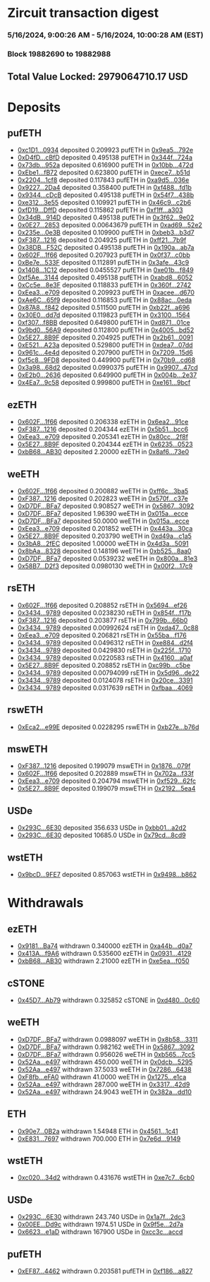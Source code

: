 # Zircuit transaction digest
### 5/16/2024, 9:00:26 AM - 5/16/2024, 10:00:28 AM (EST)
### Block 19882690 to 19882988

## Total Value Locked: 2979064710.17 USD

# Deposits
## pufETH
- [0xc1D1...0934](https://etherscan.io/address/0xc1D1418Ee91F71b5e6981D760547553Ae97c0934) deposited 0.209923 pufETH in [0x9ea5...792e](https://etherscan.io/tx/0xc1D1418Ee91F71b5e6981D760547553Ae97c0934)
- [0xD4fD...cBfD](https://etherscan.io/address/0xD4fD1725d026BB153F72053A9edAdE821410cBfD) deposited 0.495138 pufETH in [0x344f...724a](https://etherscan.io/tx/0xD4fD1725d026BB153F72053A9edAdE821410cBfD)
- [0x73db...952a](https://etherscan.io/address/0x73dbb58803E4475d67892102722dc7b14520952a) deposited 0.616900 pufETH in [0x10bb...472d](https://etherscan.io/tx/0x73dbb58803E4475d67892102722dc7b14520952a)
- [0xEbe1...fB72](https://etherscan.io/address/0xEbe10055990164234C824521893E9130cD32fB72) deposited 0.623800 pufETH in [0xece7...b51d](https://etherscan.io/tx/0xEbe10055990164234C824521893E9130cD32fB72)
- [0x2204...1cf8](https://etherscan.io/address/0x22044c056Be270Ac6000f503853e4220ACc71cf8) deposited 0.117843 pufETH in [0xa9d5...036e](https://etherscan.io/tx/0x22044c056Be270Ac6000f503853e4220ACc71cf8)
- [0x9227...2Da4](https://etherscan.io/address/0x9227b3AC7F0b7e73c9a4f77908dd5eA6e1082Da4) deposited 0.358400 pufETH in [0xf488...fd1b](https://etherscan.io/tx/0x9227b3AC7F0b7e73c9a4f77908dd5eA6e1082Da4)
- [0x9344...cDcB](https://etherscan.io/address/0x9344613588de8409352390B6563B16170ac6cDcB) deposited 0.495138 pufETH in [0x54f7...438b](https://etherscan.io/tx/0x9344613588de8409352390B6563B16170ac6cDcB)
- [0xe312...3e55](https://etherscan.io/address/0xe312A7C04d7C82f3D2BB7535cf422Cef42833e55) deposited 0.109921 pufETH in [0x46c9...c2b6](https://etherscan.io/tx/0xe312A7C04d7C82f3D2BB7535cf422Cef42833e55)
- [0xfD19...DffD](https://etherscan.io/address/0xfD19504E39069B2Ddf70443441f61A686Aa2DffD) deposited 0.115862 pufETH in [0xf1ff...a303](https://etherscan.io/tx/0xfD19504E39069B2Ddf70443441f61A686Aa2DffD)
- [0x34dB...914D](https://etherscan.io/address/0x34dB48Dc3148290035800328528f87846661914D) deposited 0.495138 pufETH in [0x3f62...9e02](https://etherscan.io/tx/0x34dB48Dc3148290035800328528f87846661914D)
- [0x0E27...2853](https://etherscan.io/address/0x0E278BB5CE479f2838477C44F71d19D79E7F2853) deposited 0.00643679 pufETH in [0xad69...52e2](https://etherscan.io/tx/0x0E278BB5CE479f2838477C44F71d19D79E7F2853)
- [0x235e...0e3B](https://etherscan.io/address/0x235eF432E487Fb892f953bc91e859203b4d70e3B) deposited 0.109900 pufETH in [0xbeb3...b3d7](https://etherscan.io/tx/0x235eF432E487Fb892f953bc91e859203b4d70e3B)
- [0xF387...1216](https://etherscan.io/address/0xF38783A5d531a2eE0fF9A4611FFcBfB393851216) deposited 0.204925 pufETH in [0xff21...7b9f](https://etherscan.io/tx/0xF38783A5d531a2eE0fF9A4611FFcBfB393851216)
- [0x38DB...F52C](https://etherscan.io/address/0x38DB72C6A848353e1559E46dee27C8E2e77bF52C) deposited 0.495138 pufETH in [0x190a...ab7a](https://etherscan.io/tx/0x38DB72C6A848353e1559E46dee27C8E2e77bF52C)
- [0x602F...1f66](https://etherscan.io/address/0x602F550ecf1DdC29800DE58a44eD2Bf65b0d1f66) deposited 0.207923 pufETH in [0x0f37...c0bb](https://etherscan.io/tx/0x602F550ecf1DdC29800DE58a44eD2Bf65b0d1f66)
- [0xBe7e...533F](https://etherscan.io/address/0xBe7e1ac205A825f31AC0d56E23d581CdDbf3533F) deposited 0.112891 pufETH in [0x3afe...43c9](https://etherscan.io/tx/0xBe7e1ac205A825f31AC0d56E23d581CdDbf3533F)
- [0x1408...1C12](https://etherscan.io/address/0x1408C33610eAF6E87A6C374aBDBb93DB36a91C12) deposited 0.0455527 pufETH in [0xe01b...f849](https://etherscan.io/tx/0x1408C33610eAF6E87A6C374aBDBb93DB36a91C12)
- [0xf5Ae...3144](https://etherscan.io/address/0xf5Ae0A3470b5510Fc55fe52904bAdc6EED0d3144) deposited 0.495138 pufETH in [0xabd8...6052](https://etherscan.io/tx/0xf5Ae0A3470b5510Fc55fe52904bAdc6EED0d3144)
- [0xCc5e...8e3F](https://etherscan.io/address/0xCc5e2A04293d9327de6976fffD1B1E2611d28e3F) deposited 0.118833 pufETH in [0x360f...2742](https://etherscan.io/tx/0xCc5e2A04293d9327de6976fffD1B1E2611d28e3F)
- [0xEea3...e709](https://etherscan.io/address/0xEea3Ab8D5C364C3F5a3D60b22F8642C98640e709) deposited 0.209923 pufETH in [0xacee...d670](https://etherscan.io/tx/0xEea3Ab8D5C364C3F5a3D60b22F8642C98640e709)
- [0xAe6C...65f9](https://etherscan.io/address/0xAe6C1bbd4633B56eA7F8eCe25fBc5Db63D8965f9) deposited 0.116853 pufETH in [0x88ac...0eda](https://etherscan.io/tx/0xAe6C1bbd4633B56eA7F8eCe25fBc5Db63D8965f9)
- [0x87A8...f842](https://etherscan.io/address/0x87A8C099c44b51968e6fc313B672f82f41E5f842) deposited 0.511500 pufETH in [0xb22f...a696](https://etherscan.io/tx/0x87A8C099c44b51968e6fc313B672f82f41E5f842)
- [0x30E0...dd7d](https://etherscan.io/address/0x30E0157FB2E2A9558dDbd47fF6107c44cfEedd7d) deposited 0.119823 pufETH in [0x3100...1564](https://etherscan.io/tx/0x30E0157FB2E2A9558dDbd47fF6107c44cfEedd7d)
- [0xf307...f8BB](https://etherscan.io/address/0xf307dc1c275AddA830c32a2e729f2ddE5343f8BB) deposited 0.649800 pufETH in [0xd871...01ce](https://etherscan.io/tx/0xf307dc1c275AddA830c32a2e729f2ddE5343f8BB)
- [0x9bd0...56A9](https://etherscan.io/address/0x9bd067DcAfE24Ad15987640afD4c8C64c67156A9) deposited 0.112800 pufETH in [0x4005...bd52](https://etherscan.io/tx/0x9bd067DcAfE24Ad15987640afD4c8C64c67156A9)
- [0x5E27...8B9F](https://etherscan.io/address/0x5E27a6f991085936E13b47B8A6d6DAFAb8B78B9F) deposited 0.204925 pufETH in [0x2b61...0091](https://etherscan.io/tx/0x5E27a6f991085936E13b47B8A6d6DAFAb8B78B9F)
- [0xE521...A23a](https://etherscan.io/address/0xE52108c0Bd48ce6A776211a9586Fe4FF7712A23a) deposited 0.529800 pufETH in [0xdea7...07dd](https://etherscan.io/tx/0xE52108c0Bd48ce6A776211a9586Fe4FF7712A23a)
- [0x961c...4e4d](https://etherscan.io/address/0x961cd972851c3e3352440faF58A16408C94d4e4d) deposited 0.207900 pufETH in [0x7209...15d6](https://etherscan.io/tx/0x961cd972851c3e3352440faF58A16408C94d4e4d)
- [0xf5c8...9FD8](https://etherscan.io/address/0xf5c85306604b0B663f9A2597cb75eAd5d7EF9FD8) deposited 0.449900 pufETH in [0x70b9...cd68](https://etherscan.io/tx/0xf5c85306604b0B663f9A2597cb75eAd5d7EF9FD8)
- [0x3a98...68d2](https://etherscan.io/address/0x3a98A9B87a1e25EFBA9fdfF138E9F40F512D68d2) deposited 0.0990375 pufETH in [0x9907...47cd](https://etherscan.io/tx/0x3a98A9B87a1e25EFBA9fdfF138E9F40F512D68d2)
- [0xE2b0...2636](https://etherscan.io/address/0xE2b0CF515Bfb4F0D7C2e87f430e14D8993F52636) deposited 0.649900 pufETH in [0x004b...2e37](https://etherscan.io/tx/0xE2b0CF515Bfb4F0D7C2e87f430e14D8993F52636)
- [0x4Ea7...9c58](https://etherscan.io/address/0x4Ea7471Fd4F8f4b968d55fFCE17E5a8099AE9c58) deposited 0.999800 pufETH in [0xe161...9bcf](https://etherscan.io/tx/0x4Ea7471Fd4F8f4b968d55fFCE17E5a8099AE9c58)
## ezETH
- [0x602F...1f66](https://etherscan.io/address/0x602F550ecf1DdC29800DE58a44eD2Bf65b0d1f66) deposited 0.206338 ezETH in [0x6ea2...91ce](https://etherscan.io/tx/0x602F550ecf1DdC29800DE58a44eD2Bf65b0d1f66)
- [0xF387...1216](https://etherscan.io/address/0xF38783A5d531a2eE0fF9A4611FFcBfB393851216) deposited 0.204344 ezETH in [0x5b51...bcc6](https://etherscan.io/tx/0xF38783A5d531a2eE0fF9A4611FFcBfB393851216)
- [0xEea3...e709](https://etherscan.io/address/0xEea3Ab8D5C364C3F5a3D60b22F8642C98640e709) deposited 0.205341 ezETH in [0x80cc...2f8f](https://etherscan.io/tx/0xEea3Ab8D5C364C3F5a3D60b22F8642C98640e709)
- [0x5E27...8B9F](https://etherscan.io/address/0x5E27a6f991085936E13b47B8A6d6DAFAb8B78B9F) deposited 0.204344 ezETH in [0x6235...0523](https://etherscan.io/tx/0x5E27a6f991085936E13b47B8A6d6DAFAb8B78B9F)
- [0xbB68...AB30](https://etherscan.io/address/0xbB68F3163765cB6df86a76c7C40183190d39AB30) deposited 2.20000 ezETH in [0x8af6...73e0](https://etherscan.io/tx/0xbB68F3163765cB6df86a76c7C40183190d39AB30)
## weETH
- [0x602F...1f66](https://etherscan.io/address/0x602F550ecf1DdC29800DE58a44eD2Bf65b0d1f66) deposited 0.200882 weETH in [0xff6c...3ba5](https://etherscan.io/tx/0x602F550ecf1DdC29800DE58a44eD2Bf65b0d1f66)
- [0xF387...1216](https://etherscan.io/address/0xF38783A5d531a2eE0fF9A4611FFcBfB393851216) deposited 0.202823 weETH in [0x570f...c37e](https://etherscan.io/tx/0xF38783A5d531a2eE0fF9A4611FFcBfB393851216)
- [0xD7DF...BFa7](https://etherscan.io/address/0xD7DF7E085214743530afF339aFC420c7c720BFa7) deposited 0.908527 weETH in [0x5867...3092](https://etherscan.io/tx/0xD7DF7E085214743530afF339aFC420c7c720BFa7)
- [0xD7DF...BFa7](https://etherscan.io/address/0xD7DF7E085214743530afF339aFC420c7c720BFa7) deposited 1.96390 weETH in [0x015a...ecce](https://etherscan.io/tx/0xD7DF7E085214743530afF339aFC420c7c720BFa7)
- [0xD7DF...BFa7](https://etherscan.io/address/0xD7DF7E085214743530afF339aFC420c7c720BFa7) deposited 50.0000 weETH in [0x015a...ecce](https://etherscan.io/tx/0xD7DF7E085214743530afF339aFC420c7c720BFa7)
- [0xEea3...e709](https://etherscan.io/address/0xEea3Ab8D5C364C3F5a3D60b22F8642C98640e709) deposited 0.201852 weETH in [0x443a...30ca](https://etherscan.io/tx/0xEea3Ab8D5C364C3F5a3D60b22F8642C98640e709)
- [0x5E27...8B9F](https://etherscan.io/address/0x5E27a6f991085936E13b47B8A6d6DAFAb8B78B9F) deposited 0.203790 weETH in [0xd49a...c1a5](https://etherscan.io/tx/0x5E27a6f991085936E13b47B8A6d6DAFAb8B78B9F)
- [0x3bA8...2fEC](https://etherscan.io/address/0x3bA80Ed6E5390076Ef8857Faca6335D256422fEC) deposited 1.00000 weETH in [0x4d3a...5091](https://etherscan.io/tx/0x3bA80Ed6E5390076Ef8857Faca6335D256422fEC)
- [0x8bAa...8328](https://etherscan.io/address/0x8bAafa9865Fd58296638A553f58210f4eD688328) deposited 0.148196 weETH in [0xb525...8aa0](https://etherscan.io/tx/0x8bAafa9865Fd58296638A553f58210f4eD688328)
- [0xD7DF...BFa7](https://etherscan.io/address/0xD7DF7E085214743530afF339aFC420c7c720BFa7) deposited 0.0539232 weETH in [0x800a...81e3](https://etherscan.io/tx/0xD7DF7E085214743530afF339aFC420c7c720BFa7)
- [0x58B7...D2f3](https://etherscan.io/address/0x58B75140d2a49d9A018c4fF1fE710A3C7D75D2f3) deposited 0.0980130 weETH in [0x00f2...17c9](https://etherscan.io/tx/0x58B75140d2a49d9A018c4fF1fE710A3C7D75D2f3)
## rsETH
- [0x602F...1f66](https://etherscan.io/address/0x602F550ecf1DdC29800DE58a44eD2Bf65b0d1f66) deposited 0.208852 rsETH in [0x5694...ef26](https://etherscan.io/tx/0x602F550ecf1DdC29800DE58a44eD2Bf65b0d1f66)
- [0x3434...9789](https://etherscan.io/address/0x34349c5569e7B846c3558961552D2202760A9789) deposited 0.0238230 rsETH in [0x854f...f17b](https://etherscan.io/tx/0x34349c5569e7B846c3558961552D2202760A9789)
- [0xF387...1216](https://etherscan.io/address/0xF38783A5d531a2eE0fF9A4611FFcBfB393851216) deposited 0.203877 rsETH in [0x799b...66b0](https://etherscan.io/tx/0xF38783A5d531a2eE0fF9A4611FFcBfB393851216)
- [0x3434...9789](https://etherscan.io/address/0x34349c5569e7B846c3558961552D2202760A9789) deposited 0.00992624 rsETH in [0xda47...0c88](https://etherscan.io/tx/0x34349c5569e7B846c3558961552D2202760A9789)
- [0xEea3...e709](https://etherscan.io/address/0xEea3Ab8D5C364C3F5a3D60b22F8642C98640e709) deposited 0.206821 rsETH in [0x55ba...f176](https://etherscan.io/tx/0xEea3Ab8D5C364C3F5a3D60b22F8642C98640e709)
- [0x3434...9789](https://etherscan.io/address/0x34349c5569e7B846c3558961552D2202760A9789) deposited 0.0496312 rsETH in [0xe884...d2f4](https://etherscan.io/tx/0x34349c5569e7B846c3558961552D2202760A9789)
- [0x3434...9789](https://etherscan.io/address/0x34349c5569e7B846c3558961552D2202760A9789) deposited 0.0429830 rsETH in [0x225f...1710](https://etherscan.io/tx/0x34349c5569e7B846c3558961552D2202760A9789)
- [0x3434...9789](https://etherscan.io/address/0x34349c5569e7B846c3558961552D2202760A9789) deposited 0.0220583 rsETH in [0x4160...a0af](https://etherscan.io/tx/0x34349c5569e7B846c3558961552D2202760A9789)
- [0x5E27...8B9F](https://etherscan.io/address/0x5E27a6f991085936E13b47B8A6d6DAFAb8B78B9F) deposited 0.208852 rsETH in [0xc99b...c5be](https://etherscan.io/tx/0x5E27a6f991085936E13b47B8A6d6DAFAb8B78B9F)
- [0x3434...9789](https://etherscan.io/address/0x34349c5569e7B846c3558961552D2202760A9789) deposited 0.00794099 rsETH in [0x5d96...de22](https://etherscan.io/tx/0x34349c5569e7B846c3558961552D2202760A9789)
- [0x3434...9789](https://etherscan.io/address/0x34349c5569e7B846c3558961552D2202760A9789) deposited 0.0124078 rsETH in [0x20ce...3391](https://etherscan.io/tx/0x34349c5569e7B846c3558961552D2202760A9789)
- [0x3434...9789](https://etherscan.io/address/0x34349c5569e7B846c3558961552D2202760A9789) deposited 0.0317639 rsETH in [0xfbaa...4069](https://etherscan.io/tx/0x34349c5569e7B846c3558961552D2202760A9789)
## rswETH
- [0xEca2...e99E](https://etherscan.io/address/0xEca2EF42f468EBfb5daee1736A44C22ba8f1e99E) deposited 0.0228295 rswETH in [0xb27e...b76d](https://etherscan.io/tx/0xEca2EF42f468EBfb5daee1736A44C22ba8f1e99E)
## mswETH
- [0xF387...1216](https://etherscan.io/address/0xF38783A5d531a2eE0fF9A4611FFcBfB393851216) deposited 0.199079 mswETH in [0x1876...079f](https://etherscan.io/tx/0xF38783A5d531a2eE0fF9A4611FFcBfB393851216)
- [0x602F...1f66](https://etherscan.io/address/0x602F550ecf1DdC29800DE58a44eD2Bf65b0d1f66) deposited 0.202889 mswETH in [0x702a...f33f](https://etherscan.io/tx/0x602F550ecf1DdC29800DE58a44eD2Bf65b0d1f66)
- [0xEea3...e709](https://etherscan.io/address/0xEea3Ab8D5C364C3F5a3D60b22F8642C98640e709) deposited 0.204794 mswETH in [0xf529...62fc](https://etherscan.io/tx/0xEea3Ab8D5C364C3F5a3D60b22F8642C98640e709)
- [0x5E27...8B9F](https://etherscan.io/address/0x5E27a6f991085936E13b47B8A6d6DAFAb8B78B9F) deposited 0.199079 mswETH in [0x2192...5ea4](https://etherscan.io/tx/0x5E27a6f991085936E13b47B8A6d6DAFAb8B78B9F)
## USDe
- [0x293C...6E30](https://etherscan.io/address/0x293C6937D8D82e05B01335F7B33FBA0c8e256E30) deposited 356.633 USDe in [0xbb01...a2d2](https://etherscan.io/tx/0x293C6937D8D82e05B01335F7B33FBA0c8e256E30)
- [0x293C...6E30](https://etherscan.io/address/0x293C6937D8D82e05B01335F7B33FBA0c8e256E30) deposited 10685.0 USDe in [0x79cd...8cd9](https://etherscan.io/tx/0x293C6937D8D82e05B01335F7B33FBA0c8e256E30)
## wstETH
- [0x9bcD...9FE7](https://etherscan.io/address/0x9bcD8d3B07e30e488Dc5d38c0B637f50d84c9FE7) deposited 0.857063 wstETH in [0x9498...b862](https://etherscan.io/tx/0x9bcD8d3B07e30e488Dc5d38c0B637f50d84c9FE7)
# Withdrawals
## ezETH
- [0x9181...Ba74](https://etherscan.io/address/0x91817d82F96a2328C1D046F78685be24a19ABa74) withdrawn 0.340000 ezETH in [0xa44b...d0a7](https://etherscan.io/tx/0x91817d82F96a2328C1D046F78685be24a19ABa74)
- [0x413A...f9A6](https://etherscan.io/address/0x413A252deB1247D52205A77141fbb16D73a8f9A6) withdrawn 0.535600 ezETH in [0x0931...4129](https://etherscan.io/tx/0x413A252deB1247D52205A77141fbb16D73a8f9A6)
- [0xbB68...AB30](https://etherscan.io/address/0xbB68F3163765cB6df86a76c7C40183190d39AB30) withdrawn 2.21000 ezETH in [0xe5ea...f050](https://etherscan.io/tx/0xbB68F3163765cB6df86a76c7C40183190d39AB30)
## cSTONE
- [0x45D7...Ab79](https://etherscan.io/address/0x45D71304795363299925dB6B8f265B7496A5Ab79) withdrawn 0.325852 cSTONE in [0xd480...0c60](https://etherscan.io/tx/0x45D71304795363299925dB6B8f265B7496A5Ab79)
## weETH
- [0xD7DF...BFa7](https://etherscan.io/address/0xD7DF7E085214743530afF339aFC420c7c720BFa7) withdrawn 0.0988097 weETH in [0x8b58...3311](https://etherscan.io/tx/0xD7DF7E085214743530afF339aFC420c7c720BFa7)
- [0xD7DF...BFa7](https://etherscan.io/address/0xD7DF7E085214743530afF339aFC420c7c720BFa7) withdrawn 0.982162 weETH in [0x5867...3092](https://etherscan.io/tx/0xD7DF7E085214743530afF339aFC420c7c720BFa7)
- [0xD7DF...BFa7](https://etherscan.io/address/0xD7DF7E085214743530afF339aFC420c7c720BFa7) withdrawn 0.956026 weETH in [0xb565...7cc5](https://etherscan.io/tx/0xD7DF7E085214743530afF339aFC420c7c720BFa7)
- [0x52Aa...e497](https://etherscan.io/address/0x52Aa899454998Be5b000Ad077a46Bbe360F4e497) withdrawn 450.000 weETH in [0x0dcb...5295](https://etherscan.io/tx/0x52Aa899454998Be5b000Ad077a46Bbe360F4e497)
- [0x52Aa...e497](https://etherscan.io/address/0x52Aa899454998Be5b000Ad077a46Bbe360F4e497) withdrawn 37.5033 weETH in [0x7286...6438](https://etherscan.io/tx/0x52Aa899454998Be5b000Ad077a46Bbe360F4e497)
- [0xF8fb...eFA0](https://etherscan.io/address/0xF8fbF1D251586fcdDd34231A1dD3A9c61C79eFA0) withdrawn 41.0000 weETH in [0x1275...e1ca](https://etherscan.io/tx/0xF8fbF1D251586fcdDd34231A1dD3A9c61C79eFA0)
- [0x52Aa...e497](https://etherscan.io/address/0x52Aa899454998Be5b000Ad077a46Bbe360F4e497) withdrawn 287.000 weETH in [0x3317...42d9](https://etherscan.io/tx/0x52Aa899454998Be5b000Ad077a46Bbe360F4e497)
- [0x52Aa...e497](https://etherscan.io/address/0x52Aa899454998Be5b000Ad077a46Bbe360F4e497) withdrawn 24.9043 weETH in [0x382a...dd10](https://etherscan.io/tx/0x52Aa899454998Be5b000Ad077a46Bbe360F4e497)
## ETH
- [0x90e7...0B2a](https://etherscan.io/address/0x90e7908405D2163d1702A6327C1e2351142D0B2a) withdrawn 1.54948 ETH in [0x4561...1c41](https://etherscan.io/tx/0x90e7908405D2163d1702A6327C1e2351142D0B2a)
- [0xE831...7697](https://etherscan.io/address/0xE831C8903de820137c13681E78A5780afDdf7697) withdrawn 700.000 ETH in [0x7e6d...9149](https://etherscan.io/tx/0xE831C8903de820137c13681E78A5780afDdf7697)
## wstETH
- [0xc020...34d2](https://etherscan.io/address/0xc02039eC1e6c382F99EE4391B0492Ea2eD5234d2) withdrawn 0.431676 wstETH in [0xe7c7...6cb0](https://etherscan.io/tx/0xc02039eC1e6c382F99EE4391B0492Ea2eD5234d2)
## USDe
- [0x293C...6E30](https://etherscan.io/address/0x293C6937D8D82e05B01335F7B33FBA0c8e256E30) withdrawn 243.740 USDe in [0x1a7f...2dc3](https://etherscan.io/tx/0x293C6937D8D82e05B01335F7B33FBA0c8e256E30)
- [0x00EE...Dd9c](https://etherscan.io/address/0x00EE3fD9587dbB5Dc5BD31B6F82E5286C84cDd9c) withdrawn 1974.51 USDe in [0x9f5e...2d7a](https://etherscan.io/tx/0x00EE3fD9587dbB5Dc5BD31B6F82E5286C84cDd9c)
- [0x6623...e1aD](https://etherscan.io/address/0x66239618048d05eF65A495BFa139229D72cCe1aD) withdrawn 167900 USDe in [0xcc3c...accd](https://etherscan.io/tx/0x66239618048d05eF65A495BFa139229D72cCe1aD)
## pufETH
- [0xEF87...4462](https://etherscan.io/address/0xEF87578F224297441b218b4Bb71b37584f9a4462) withdrawn 0.203581 pufETH in [0xf186...a827](https://etherscan.io/tx/0xEF87578F224297441b218b4Bb71b37584f9a4462)
